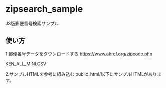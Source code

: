 # zipsearch_sample
JS版郵便番号検索サンプル

## 使い方
1.郵便番号データをダウンロードする
https://www.ahref.org/zipcode.php

KEN_ALL_MINI.CSV

2.サンプルHTMLを参考に組み込む
public_html/以下にサンプルHTMLがあります。

